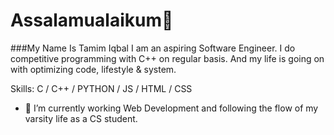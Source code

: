 # Assalamualaikum👋
###My Name Is Tamim Iqbal
I am an aspiring Software Engineer. I do competitive programming with C++ on regular basis. And my life is going on with optimizing code, lifestyle & system.

Skills: C / C++ / PYTHON / JS / HTML / CSS

- 🔭 I’m currently working Web Development and following the flow of my varsity life as a CS student.




